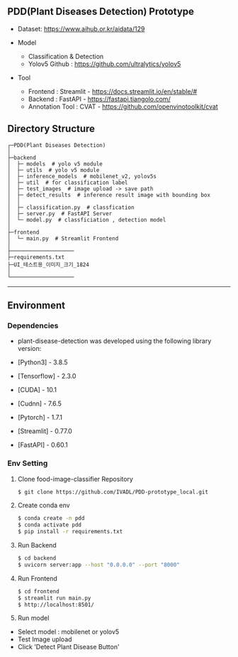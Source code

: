 

## PDD(Plant Diseases Detection) Prototype
- Dataset: https://www.aihub.or.kr/aidata/129
- Model
    - Classification & Detection
    - Yolov5 Github : https://github.com/ultralytics/yolov5
    
- Tool
    - Frontend : Streamlit - https://docs.streamlit.io/en/stable/#
    - Backend : FastAPI - https://fastapi.tiangolo.com/
    - Annotation Tool : CVAT - https://github.com/openvinotoolkit/cvat
    
## Directory Structure

```
┌─PDD(Plant Diseases Detection)
│
├─backend
│  ├─ models  # yolo v5 module
│  ├─ utils  # yolo v5 module
│  ├─ inference_models  # mobilenet_v2, yolov5s
│  ├─ util  # for classification label
│  ├─ test_images  # image upload -> save path
│  ├─ detect_results  # inference result image with bounding box
│  │
│  ├─ classification.py  # classfication 
│  ├─ server.py  # FastAPI Server
│  └─ model.py  # classficiation , detection model
│
├─frontend 
│  └─ main.py  # Streamlit Frontend
│
├────────────────────
├─requirements.txt
├─UI_테스트용_이미지_크기_1824
│
└────────────────────
```

<hr>

## Environment

### Dependencies
- plant-disease-detection was developed using the following library version:

- [Python3] - 3.8.5
- [Tensorflow] - 2.3.0
- [CUDA] - 10.1
- [Cudnn] - 7.6.5
- [Pytorch] - 1.7.1
- [Streamlit] - 0.77.0
- [FastAPI] - 0.60.1

### Env Setting

1. Clone food-image-classifier Repository

   ```sh
   $ git clone https://github.com/IVADL/PDD-prototype_local.git

    ```

2. Create conda env

   ```sh
   $ conda create -n pdd 
   $ conda activate pdd
   $ pip install -r requirements.txt

    ```
    
3. Run Backend
   ```sh
   $ cd backend
   $ uvicorn server:app --host "0.0.0.0" --port "8000"

    ```

4. Run Frontend
   ```sh
   $ cd frontend
   $ streamlit run main.py
   $ http://localhost:8501/

    ```
    
5. Run model
- Select model : mobilenet or yolov5
- Test Image upload
- Click 'Detect Plant Disease Button'
